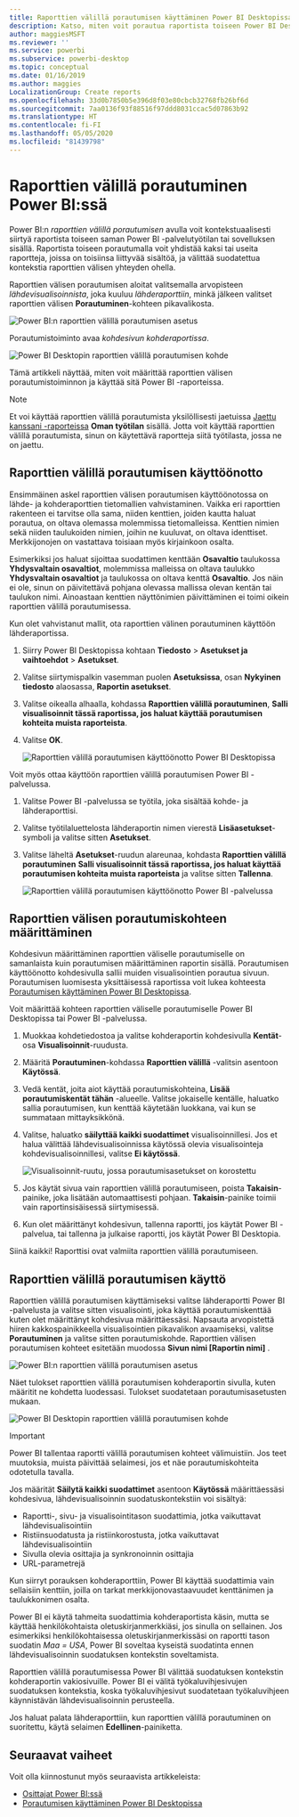 ```yaml
---
title: Raporttien välillä porautumisen käyttäminen Power BI Desktopissa
description: Katso, miten voit porautua raportista toiseen Power BI Desktopissa
author: maggiesMSFT
ms.reviewer: ''
ms.service: powerbi
ms.subservice: powerbi-desktop
ms.topic: conceptual
ms.date: 01/16/2019
ms.author: maggies
LocalizationGroup: Create reports
ms.openlocfilehash: 33d0b7850b5e396d8f03e80cbcb32768fb26bf6d
ms.sourcegitcommit: 7aa0136f93f88516f97ddd8031ccac5d07863b92
ms.translationtype: HT
ms.contentlocale: fi-FI
ms.lasthandoff: 05/05/2020
ms.locfileid: "81439798"
---
```

# <a name="use-cross-report-drillthrough-in-power-bi"></a>Raporttien välillä porautuminen Power BI:ssä

Power BI:n *raporttien välillä porautumisen* avulla voit kontekstuaalisesti siirtyä raportista toiseen saman Power BI -palvelutyötilan tai sovelluksen sisällä. Raportista toiseen porautumalla voit yhdistää kaksi tai useita raportteja, joissa on toisiinsa liittyvää sisältöä, ja välittää suodatettua kontekstia raporttien välisen yhteyden ohella. 

Raporttien välisen porautumisen aloitat valitsemalla arvopisteen *lähdevisualisoinnista*, joka kuuluu *lähderaporttiin*, minkä jälkeen valitset raporttien välisen **Porautuminen**-kohteen pikavalikosta. 

![Power BI:n raporttien välillä porautumisen asetus](media/desktop-cross-report-drill-through/cross-report-drill-through-01.png)

Porautumistoiminto avaa *kohdesivun* *kohderaportissa*. 

![Power BI Desktopin raporttien välillä porautumisen kohde](media/desktop-cross-report-drill-through/cross-report-drill-through-01a.png)

Tämä artikkeli näyttää, miten voit määrittää raporttien välisen porautumistoiminnon ja käyttää sitä Power BI -raporteissa.

> [!NOTE]
> Et voi käyttää raporttien välillä porautumista yksilöllisesti jaetuissa [Jaettu kanssani -raporteissa](service-share-dashboards.md#share-a-dashboard-or-report) **Oman työtilan** sisällä. Jotta voit käyttää raporttien välillä porautumista, sinun on käytettävä raportteja siitä työtilasta, jossa ne on jaettu.

## <a name="enable-cross-report-drillthrough"></a>Raporttien välillä porautumisen käyttöönotto

Ensimmäinen askel raporttien välisen porautumisen käyttöönotossa on lähde- ja kohderaporttien tietomallien vahvistaminen. Vaikka eri raporttien rakenteen ei tarvitse olla sama, niiden kenttien, joiden kautta haluat porautua, on oltava olemassa molemmissa tietomalleissa. Kenttien nimien sekä niiden taulukoiden nimien, joihin ne kuuluvat, on oltava identtiset. Merkkijonojen on vastattava toisiaan myös kirjainkoon osalta.

Esimerkiksi jos haluat sijoittaa suodattimen kenttään **Osavaltio** taulukossa **Yhdysvaltain osavaltiot**, molemmissa malleissa on oltava taulukko **Yhdysvaltain osavaltiot** ja taulukossa on oltava kenttä **Osavaltio**. Jos näin ei ole, sinun on päivitettävä pohjana olevassa mallissa olevan kentän tai taulukon nimi. Ainoastaan kenttien näyttönimien päivittäminen ei toimi oikein raporttien välillä porautumisessa.

Kun olet vahvistanut mallit, ota raporttien välinen porautuminen käyttöön lähderaportissa. 

1. Siirry Power BI Desktopissa kohtaan **Tiedosto** > **Asetukset ja vaihtoehdot** > **Asetukset**. 
1. Valitse siirtymispalkin vasemman puolen **Asetuksissa**, osan **Nykyinen tiedosto** alaosassa, **Raportin asetukset**. 
1. Valitse oikealla alhaalla, kohdassa **Raporttien välillä porautuminen**, **Salli visualisoinnit tässä raportissa, jos haluat käyttää porautumisen kohteita muista raporteista**. 
1. Valitse **OK**. 
   
   ![Raporttien välillä porautumisen käyttöönotto Power BI Desktopissa](media/desktop-cross-report-drill-through/cross-report-drill-through-02.png)

Voit myös ottaa käyttöön raporttien välillä porautumisen Power BI -palvelussa.
1. Valitse Power BI -palvelussa se työtila, joka sisältää kohde- ja lähderaporttisi.
1. Valitse työtilaluettelosta lähderaportin nimen vierestä **Lisäasetukset**-symboli ja valitse sitten **Asetukset**. 
1. Valitse läheltä **Asetukset**-ruudun alareunaa, kohdasta **Raporttien välillä porautuminen** **Salli visualisoinnit tässä raportissa, jos haluat käyttää porautumisen kohteita muista raporteista** ja valitse sitten **Tallenna**.
   
   ![Raporttien välillä porautumisen käyttöönotto Power BI -palvelussa](media/desktop-cross-report-drill-through/cross-report-drill-through-02a.png)

## <a name="set-up-a-cross-report-drillthrough-target"></a>Raporttien välisen porautumiskohteen määrittäminen

Kohdesivun määrittäminen raporttien väliselle porautumiselle on samanlaista kuin porautumisen määrittäminen raportin sisällä. Porautumisen käyttöönotto kohdesivulla sallii muiden visualisointien porautua sivuun. Porautumisen luomisesta yksittäisessä raportissa voit lukea kohteesta [Porautumisen käyttäminen Power BI Desktopissa](desktop-drillthrough.md).

Voit määrittää kohteen raporttien väliselle porautumiselle Power BI Desktopissa tai Power BI -palvelussa. 
1. Muokkaa kohdetiedostoa ja valitse kohderaportin kohdesivulla **Kentät**-osa **Visualisoinnit**-ruudusta. 
1. Määritä **Porautuminen**-kohdassa **Raporttien välillä** -valitsin asentoon **Käytössä**. 
1. Vedä kentät, joita aiot käyttää porautumiskohteina, **Lisää porautumiskentät tähän** -alueelle. Valitse jokaiselle kentälle, haluatko sallia porautumisen, kun kenttää käytetään luokkana, vai kun se summataan mittayksikkönä. 
1. Valitse, haluatko **säilyttää kaikki suodattimet** visualisoinnillesi. Jos et halua välittää lähdevisualisoinnissa käytössä olevia visualisointeja kohdevisualisoinnillesi, valitse **Ei käytössä**.
   
   ![Visualisoinnit-ruutu, jossa porautumisasetukset on korostettu](media/desktop-cross-report-drill-through/cross-report-drill-through-03.png)
   
1. Jos käytät sivua vain raporttien välillä porautumiseen, poista **Takaisin**-painike, joka lisätään automaattisesti pohjaan. **Takaisin**-painike toimii vain raportinsisäisessä siirtymisessä. 
1. Kun olet määrittänyt kohdesivun, tallenna raportti, jos käytät Power BI -palvelua, tai tallenna ja julkaise raportti, jos käytät Power BI Desktopia.

Siinä kaikki! Raporttisi ovat valmiita raporttien välillä porautumiseen. 

## <a name="use-cross-report-drillthrough"></a>Raporttien välillä porautumisen käyttö

Raporttien välillä porautumisen käyttämiseksi valitse lähderaportti Power BI -palvelusta ja valitse sitten visualisointi, joka käyttää porautumiskenttää kuten olet määrittänyt kohdesivua määrittäessäsi. Napsauta arvopistettä hiiren kakkospainikkeella visualisointien pikavalikon avaamiseksi, valitse **Porautuminen** ja valitse sitten porautumiskohde. Raporttien välisen porautumisen kohteet esitetään muodossa **Sivun nimi [Raportin nimi]** .

![Power BI:n raporttien välillä porautumisen asetus](media/desktop-cross-report-drill-through/cross-report-drill-through-01.png)

Näet tulokset raporttien välillä porautumisen kohderaportin sivulla, kuten määritit ne kohdetta luodessasi. Tulokset suodatetaan porautumisasetusten mukaan.

![Power BI Desktopin raporttien välillä porautumisen kohde](media/desktop-cross-report-drill-through/cross-report-drill-through-01a.png)

> [!IMPORTANT]
> Power BI tallentaa raportti välillä porautumisen kohteet välimuistiin. Jos teet muutoksia, muista päivittää selaimesi, jos et näe porautumiskohteita odotetulla tavalla. 

Jos määrität **Säilytä kaikki suodattimet** asentoon **Käytössä** määrittäessäsi kohdesivua, lähdevisualisoinnin suodatuskontekstiin voi sisältyä: 

- Raportti-, sivu- ja visualisointitason suodattimia, jotka vaikuttavat lähdevisualisointiin 
- Ristiinsuodatusta ja ristiinkorostusta, jotka vaikuttavat lähdevisualisointiin 
- Sivulla olevia osittajia ja synkronoinnin osittajia
- URL-parametrejä

Kun siirryt porauksen kohderaporttiin, Power BI käyttää suodattimia vain sellaisiin kenttiin, joilla on tarkat merkkijonovastaavuudet kenttänimen ja taulukkonimen osalta. 

Power BI ei käytä tahmeita suodattimia kohderaportista käsin, mutta se käyttää henkilökohtaista oletuskirjanmerkkiäsi, jos sinulla on sellainen. Jos esimerkiksi henkilökohtaisessa oletuskirjanmerkissäsi on raportti tason suodatin *Maa = USA*, Power BI soveltaa kyseistä suodatinta ennen lähdevisualisoinnin suodatuksen kontekstin soveltamista. 

Raporttien välillä porautumisessa Power BI välittää suodatuksen kontekstin kohderaportin vakiosivuille. Power BI ei välitä työkaluvihjesivujen suodatuksen kontekstia, koska työkaluvihjesivut suodatetaan työkaluvihjeen käynnistävän lähdevisualisoinnin perusteella.

Jos haluat palata lähderaporttiin, kun raporttien välillä porautuminen on suoritettu, käytä selaimen **Edellinen**-painiketta. 

## <a name="next-steps"></a>Seuraavat vaiheet

Voit olla kiinnostunut myös seuraavista artikkeleista:

- [Osittajat Power BI:ssä](visuals/power-bi-visualization-slicers.md)
- [Porautumisen käyttäminen Power BI Desktopissa](desktop-drillthrough.md)

